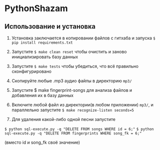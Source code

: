 # PythonShazam
## Использование и установка
1) Установка заключается в копировании файлов с гитхаба и запуска `$ pip install requirements.txt`

2) Запустите `$ make clean reset` чтобы очистить и заново инициализировать базу данных

3) Запустите `$ make tests` чтобы убедиться, что всё правильно сконфигурировано

4) Скопируйте любые .mp3 аудио файлы в директорию `mp3/`

5) Запустите $ make fingerprint-songs для анализа файлов и добавления их в базу данных

6) Включите любой файл из директории(в любом приложении) `mp3/`, и параллельно запустите `$ make recognize-listen seconds=5`

7) Для удаления какой-либо одной песни запустите 

`$ python sql-execute.py -q "DELETE FROM songs WHERE id = 6;"`
`$ python sql-execute.py -q "DELETE FROM fingerprints WHERE song_fk = 6;"`

(вместо id и song_fk своё значение)
